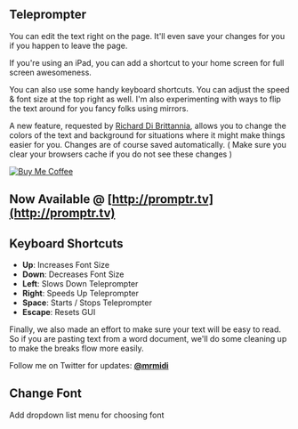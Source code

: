 ## Teleprompter ##

You can edit the text right on the page. It'll even save your changes for you if you happen to leave the page.

If you're using an iPad, you can add a shortcut to your home screen for full screen awesomeness.

You can also use some handy keyboard shortcuts. You can adjust the speed & font size at the top right as well. I'm also experimenting with ways to flip the text around for you fancy folks using mirrors.

A new feature, requested by [Richard Di Brittannia](https://soundcloud.com/rdbritannia), allows you to change the colors of the text and background for situations where it might make things easier for you.  Changes are of course saved automatically.  ( Make sure you clear your browsers cache if you do not see these changes )

[![Buy Me Coffee](https://peterschmalfeldt.com/buy-me-coffee.png)](https://www.paypal.me/manifestinteractive)

## Now Available @ [http://promptr.tv](http://promptr.tv) ##


## Keyboard Shortcuts ##

- **Up**: Increases Font Size
- **Down**: Decreases Font Size
- **Left**: Slows Down Teleprompter
- **Right**: Speeds Up Teleprompter
- **Space**: Starts / Stops Teleprompter
- **Escape**: Resets GUI

Finally, we also made an effort to make sure your text will be easy to read.   So if you are pasting text from a word document, we'll do some cleaning up to make the breaks flow more easily.

Follow me on Twitter for updates: **[@mrmidi](http://twitter.com/mrmidi "Follow @mrmidi on Twitter")**

## Change Font ##

Add dropdown list menu for choosing font
